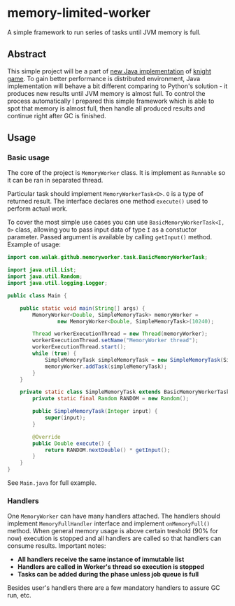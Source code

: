 # memory-limited-worker
A simple framework to run series of tasks until JVM memory is full.

## Abstract
This simple project will be a part of [new Java implementation](https://github.com/walak/knight-java)
of [knight game](https://github.com/walak/knight). To gain better performance is distributed environment,
Java implementation will behave a bit different comparing to Python's solution - it produces new results until
JVM memory is almost full. To control the process automatically I prepared this simple framework which is able
to spot that memory is almost full, then handle all produced results and continue right after GC is finished.

## Usage


### Basic usage
The core of the project is `MemoryWorker` class. It is implement as `Runnable` so it can be ran in
separated thread.

Particular task should implement `MemoryWorkerTask<O>`. `O` is a type of returned result. The interface
declares one method `execute()` used to perform actual work.

To cover the most simple use cases you can use `BasicMemoryWorkerTask<I, O>` class,
allowing you to pass input data of type `I` as a constuctor parameter. Passed argument is available by
calling `getInput()` method. Example of usage:
```java
import com.walak.github.memoryworker.task.BasicMemoryWorkerTask;

import java.util.List;
import java.util.Random;
import java.util.logging.Logger;

public class Main {

    public static void main(String[] args) {
        MemoryWorker<Double, SimpleMemoryTask> memoryWorker =
                new MemoryWorker<Double, SimpleMemoryTask>(10240);

        Thread workerExecutionThread = new Thread(memoryWorker);
        workerExecutionThread.setName("MemoryWorker thread");
        workerExecutionThread.start();
        while (true) {
            SimpleMemoryTask simpleMemoryTask = new SimpleMemoryTask(SimpleMemoryTask.RANDOM.nextInt());
            memoryWorker.addTask(simpleMemoryTask);
        }
    }

    private static class SimpleMemoryTask extends BasicMemoryWorkerTask<Integer, Double> {
        private static final Random RANDOM = new Random();

        public SimpleMemoryTask(Integer input) {
            super(input);
        }

        @Override
        public Double execute() {
            return RANDOM.nextDouble() * getInput();
        }
    }
}
```
See `Main.java` for full example.

### Handlers
One `MemoryWorker` can have many handlers attached. The handlers should implement
`MemoryFullHandler` interface and implement `onMemoryFull()` method.
When general memory usage is above certain treshold (90% for now)
execution is stopped and all handlers are called so that handlers can consume
results.
Important notes:
* **All handlers receive the same instance of immutable list**
* **Handlers are called in Worker's thread so execution is stopped**
* **Tasks can be added during the phase unless job queue is full**

Besides user's handlers there are a few mandatory handlers to assure GC run, etc.



